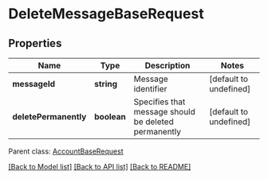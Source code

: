 
# DeleteMessageBaseRequest

## Properties
Name | Type | Description | Notes
------------ | ------------- | ------------- | -------------
**messageId** | **string** | Message identifier              | [default to undefined]
**deletePermanently** | **boolean** | Specifies that message should be deleted permanently              | [default to undefined]

 Parent class: [AccountBaseRequest](AccountBaseRequest.md)

[[Back to Model list]](README.md#documentation-for-models) [[Back to API list]](README.md#documentation-for-api-endpoints) [[Back to README]](README.md)
